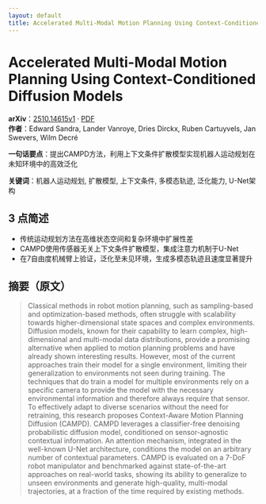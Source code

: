 ```yaml
---
layout: default
title: Accelerated Multi-Modal Motion Planning Using Context-Conditioned Diffusion Models
---
```


# Accelerated Multi-Modal Motion Planning Using Context-Conditioned Diffusion Models
**arXiv**：[2510.14615v1](https://arxiv.org/abs/2510.14615) · [PDF](https://arxiv.org/pdf/2510.14615.pdf)  
**作者**：Edward Sandra, Lander Vanroye, Dries Dirckx, Ruben Cartuyvels, Jan Swevers, Wilm Decré  

**一句话要点**：提出CAMPD方法，利用上下文条件扩散模型实现机器人运动规划在未知环境中的高效泛化

**关键词**：机器人运动规划, 扩散模型, 上下文条件, 多模态轨迹, 泛化能力, U-Net架构

## 3 点简述
- 传统运动规划方法在高维状态空间和复杂环境中扩展性差
- CAMPD使用传感器无关上下文条件扩散模型，集成注意力机制于U-Net
- 在7自由度机械臂上验证，泛化至未见环境，生成多模态轨迹且速度显著提升

## 摘要（原文）

> Classical methods in robot motion planning, such as sampling-based and
> optimization-based methods, often struggle with scalability towards
> higher-dimensional state spaces and complex environments. Diffusion models,
> known for their capability to learn complex, high-dimensional and multi-modal
> data distributions, provide a promising alternative when applied to motion
> planning problems and have already shown interesting results. However, most of
> the current approaches train their model for a single environment, limiting
> their generalization to environments not seen during training. The techniques
> that do train a model for multiple environments rely on a specific camera to
> provide the model with the necessary environmental information and therefore
> always require that sensor. To effectively adapt to diverse scenarios without
> the need for retraining, this research proposes Context-Aware Motion Planning
> Diffusion (CAMPD). CAMPD leverages a classifier-free denoising probabilistic
> diffusion model, conditioned on sensor-agnostic contextual information. An
> attention mechanism, integrated in the well-known U-Net architecture,
> conditions the model on an arbitrary number of contextual parameters. CAMPD is
> evaluated on a 7-DoF robot manipulator and benchmarked against state-of-the-art
> approaches on real-world tasks, showing its ability to generalize to unseen
> environments and generate high-quality, multi-modal trajectories, at a fraction
> of the time required by existing methods.

